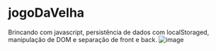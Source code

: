 # jogoDaVelha
Brincando com javascript, persistência de dados com localStoraged, manipulação de DOM e separação de front e back.
![image](https://user-images.githubusercontent.com/54423803/178116430-0fb31908-0538-471d-9543-28592d688669.png)
